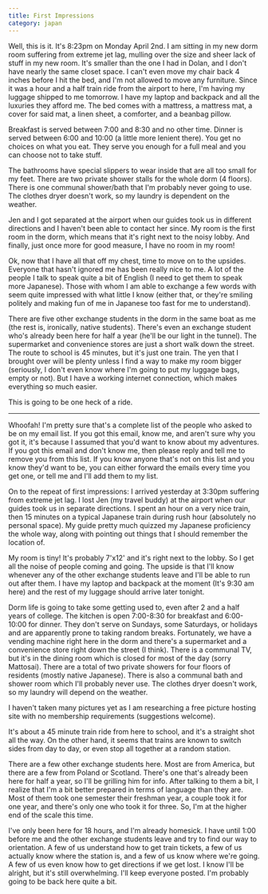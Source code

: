 ```yaml
---
title: First Impressions
category: japan
---
```

Well, this is it. It's 8:23pm on Monday April 2nd. I am sitting in my new dorm room suffering from extreme jet lag, mulling over the size and sheer lack of stuff in my new room. It's smaller than the one I had in Dolan, and I don't have nearly the same closet space. I can't even move my chair back 4 inches before I hit the bed, and I'm not allowed to move any furniture. Since it was a hour and a half train ride from the airport to here, I'm having my luggage shipped to me tomorrow. I have my laptop and backpack and all the luxuries they afford me. The bed comes with a mattress, a mattress mat, a cover for said mat, a linen sheet, a comforter, and a beanbag pillow.

Breakfast is served between 7:00 and 8:30 and no other time. Dinner is served between 6:00 and 10:00 (a little more lenient there). You get no choices on what you eat. They serve you enough for a full meal and you can choose not to take stuff.

The bathrooms have special slippers to wear inside that are all too small for my feet. There are two private shower stalls for the whole dorm (4 floors). There is one communal shower/bath that I'm probably never going to use. The clothes dryer doesn't work, so my laundry is dependent on the weather.

Jen and I got separated at the airport when our guides took us in different directions and I haven't been able to contact her since. My room is the first room in the dorm, which means that it's right next to the noisy lobby. And finally, just once more for good measure, I have no room in my room!

Ok, now that I have all that off my chest, time to move on to the upsides. Everyone that hasn't ignored me has been really nice to me. A lot of the people I talk to speak quite a bit of English (I need to get them to speak more Japanese). Those with whom I am able to exchange a few words with seem quite impressed with what little I know (either that, or they're smiling politely and making fun of me in
Japanese too fast for me to understand).

There are five other exchange students in the dorm in the same boat as me (the rest is, ironically, native students). There's even an exchange student who's already been here for half a year (he'll be our light in the tunnel). The supermarket and convenience stores are just a short walk down the street. The route to school is 45 minutes, but it's just one train. The yen that I brought over will be plenty unless I find a way to make my room bigger (seriously, I don't even know where I'm going to put my luggage bags, empty or not). But I have a working internet connection, which makes everything so much easier.

This is going to be one heck of a ride.

---

Whoofah! I'm pretty sure that's a complete list of the people who asked to be on my email list. If you got this email, know me, and aren't sure why you got it, it's because I assumed that you'd want to know about my adventures. If you got this email and don't know me, then please reply and tell me to remove you from this list. If you know anyone that's not on this list and you know they'd want to be, you can either forward the emails every time you get one, or tell me and I'll add them to my list.

On to the repeat of first impressions: I arrived yesterday at 3:30pm suffering from extreme jet lag. I lost Jen (my travel buddy) at the airport when our guides took us in separate directions. I spent an hour on a very nice train, then 15 minutes on a typical Japanese train during rush hour (absolutely no personal space). My guide pretty much quizzed my Japanese proficiency the whole way, along with pointing out things that I should remember the location of.

My room is tiny! It's probably 7'x12' and it's right next to the lobby. So I get all the noise of people coming and going. The upside is that I'll know whenever any of the other exchange students leave and I'll be able to run out after them. I have my laptop and backpack at the moment (It's 9:30 am here) and the rest of my luggage should arrive later tonight.

Dorm life is going to take some getting used to, even after 2 and a half years of college. The kitchen is open 7:00-8:30 for breakfast and 6:00-10:00 for dinner. They don't serve on Sundays, some Saturdays, or holidays and are apparently prone to taking random breaks. Fortunately, we have a vending machine right here in the dorm and there's a supermarket and a convenience store right down the street (I think). There is a communal TV, but it's in the dining room which is closed for most of the day (sorry Mattosai). There are a total of two private showers for four floors of residents (mostly native Japanese). There is also a communal bath and shower room which I'll probably never use. The clothes dryer doesn't work, so my laundry will depend on the weather.

I haven't taken many pictures yet as I am researching a free picture hosting site with no membership requirements (suggestions welcome).

It's about a 45 minute train ride from here to school, and it's a straight shot all the way. On the other hand, it seems that trains are known to switch sides from day to day, or even stop all together at a random station.

There are a few other exchange students here. Most are from America, but there are a few from Poland or Scotland. There's one that's already been here for half a year, so I'll be grilling him for info. After talking to them a bit, I realize that I'm a bit better prepared in terms of language than they are. Most of them took one semester their freshman year, a couple took it for one year, and there's only one who took it for three. So, I'm at the higher end of the scale this time.

I've only been here for 18 hours, and I'm already homesick. I have until 1:00 before me and the other exchange students leave and try to find our way to orientation. A few of us understand how to get train tickets, a few of us actually know where the station is, and a few of us know where we're going. A few of us even know how to get directions if we get lost. I know I'll be alright, but it's still overwhelming. I'll keep everyone posted. I'm probably going to be back here quite a bit.
